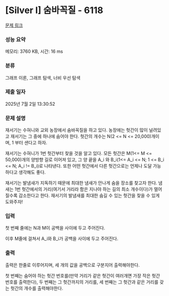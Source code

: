 # [Silver I] 숨바꼭질 - 6118 

[문제 링크](https://www.acmicpc.net/problem/6118) 

### 성능 요약

메모리: 3760 KB, 시간: 16 ms

### 분류

그래프 이론, 그래프 탐색, 너비 우선 탐색

### 제출 일자

2025년 7월 2일 13:30:52

### 문제 설명

<p>재서기는 수혀니와 교외 농장에서 숨바꼭질을 하고 있다. 농장에는 헛간이 많이 널려있고 재서기는 그 중에 하나에 숨어야 한다. 헛간의 개수는 N(2 <= N <= 20,000)개이며, 1 부터 샌다고 하자.  </p>

<p>재서기는 수혀니가 1번 헛간부터 찾을 것을 알고 있다. 모든 헛간은 M(1<= M <= 50,000)개의 양방향 길로 이어져 있고, 그 양 끝을 A_i 와 B_i(1<= A_i <= N; 1 <= B_i <= N; A_i != B_i)로 나타낸다. 또한 어떤 헛간에서 다른 헛간으로는 언제나 도달 가능하다고 생각해도 좋다. </p>

<p>재서기는 발냄새가 지독하기 때문에 최대한 냄새가 안나게 숨을 장소를 찾고자 한다. 냄새는 1번 헛간에서의 거리(여기서 거리라 함은 지나야 하는 길의 최소 개수이다)가 멀어질수록 감소한다고 한다. 재서기의 발냄새를 최대한 숨길 수 있는 헛간을 찾을 수 있게 도와주자!</p>

### 입력 

 <p>첫 번째 줄에는 N과 M이 공백을 사이에 두고 주어진다.</p>

<p>이후 M줄에 걸쳐서 A_i와 B_i가 공백을 사이에 두고 주어진다.</p>

<p> </p>

### 출력 

 <p>출력은 한줄로 이루어지며, 세 개의 값을 공백으로 구분지어 출력해야한다. </p>

<p>첫 번째는 숨어야 하는 헛간 번호를(만약 거리가 같은 헛간이 여러개면 가장 작은 헛간 번호를 출력한다), 두 번째는 그 헛간까지의 거리를, 세 번째는 그 헛간과 같은 거리를 갖는 헛간의 개수를 출력해야한다.</p>

